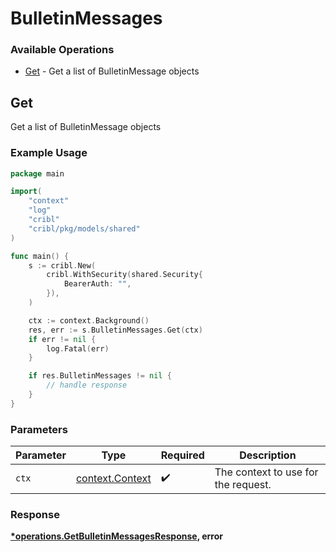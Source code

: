 # BulletinMessages

### Available Operations

* [Get](#get) - Get a list of BulletinMessage objects

## Get

Get a list of BulletinMessage objects

### Example Usage

```go
package main

import(
	"context"
	"log"
	"cribl"
	"cribl/pkg/models/shared"
)

func main() {
    s := cribl.New(
        cribl.WithSecurity(shared.Security{
            BearerAuth: "",
        }),
    )

    ctx := context.Background()
    res, err := s.BulletinMessages.Get(ctx)
    if err != nil {
        log.Fatal(err)
    }

    if res.BulletinMessages != nil {
        // handle response
    }
}
```

### Parameters

| Parameter                                             | Type                                                  | Required                                              | Description                                           |
| ----------------------------------------------------- | ----------------------------------------------------- | ----------------------------------------------------- | ----------------------------------------------------- |
| `ctx`                                                 | [context.Context](https://pkg.go.dev/context#Context) | :heavy_check_mark:                                    | The context to use for the request.                   |


### Response

**[*operations.GetBulletinMessagesResponse](../../models/operations/getbulletinmessagesresponse.md), error**

